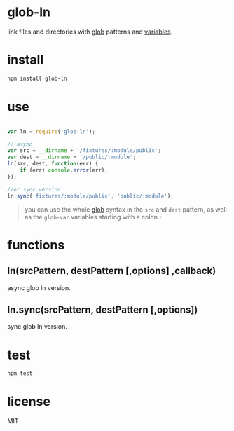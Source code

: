 # glob-ln
link files and directories with [glob](https://github.com/isaacs/node-glob) patterns and [variables](https://github.com/intesso/glob-resolve).

# install

```bash
npm install glob-ln
```

# use

```js

var ln = require('glob-ln');

// async
var src = __dirname + '/fixtures/:module/public';
var dest = __dirname + '/public/:module';
ln(src, dest, function(err) {
    if (err) console.error(err);
});

```

```js
//or sync version
ln.sync('fixtures/:module/public', 'public/:module');

```

 > you can use the whole [glob](https://github.com/isaacs/node-glob) syntax in the `src` and `dest` pattern, as well as the `glob-var` variables starting with a colon `:`

# functions

## ln(srcPattern, destPattern [,options] ,callback)
async glob ln version.

## ln.sync(srcPattern, destPattern [,options])
sync glob ln version.


# test
```bash
npm test
```

# license
MIT


